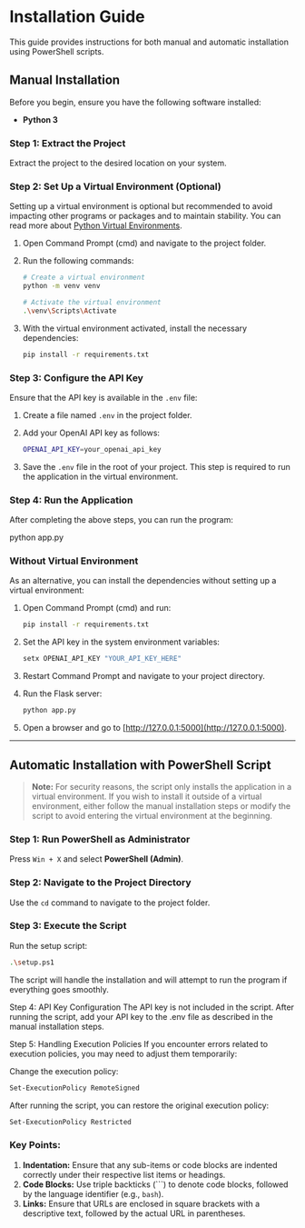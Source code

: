 # Installation Guide

This guide provides instructions for both manual and automatic installation using PowerShell scripts.

## **Manual Installation**

Before you begin, ensure you have the following software installed:

- **Python 3**

### Step 1: Extract the Project

Extract the project to the desired location on your system.

### Step 2: Set Up a Virtual Environment (Optional)

Setting up a virtual environment is optional but recommended to avoid impacting other programs or packages and to maintain stability. You can read more about [Python Virtual Environments](https://docs.python.org/3/tutorial/venv.html).

1. Open Command Prompt (cmd) and navigate to the project folder.
2. Run the following commands:

    ```bash
    # Create a virtual environment
    python -m venv venv
    
    # Activate the virtual environment
    .\venv\Scripts\Activate
    ```

3. With the virtual environment activated, install the necessary dependencies:

    ```bash
    pip install -r requirements.txt
    ```

### Step 3: Configure the API Key

Ensure that the API key is available in the `.env` file:

1. Create a file named `.env` in the project folder.
2. Add your OpenAI API key as follows:

    ```bash
    OPENAI_API_KEY=your_openai_api_key
    ```

3. Save the `.env` file in the root of your project. This step is required to run the application in the virtual environment.

### Step 4: Run the Application

After completing the above steps, you can run the program:


python app.py

### **Without Virtual Environment**

As an alternative, you can install the dependencies without setting up a virtual environment:

1. Open Command Prompt (cmd) and run:

    ```bash
    pip install -r requirements.txt
    ```

2. Set the API key in the system environment variables:

    ```bash
    setx OPENAI_API_KEY "YOUR_API_KEY_HERE"
    ```

3. Restart Command Prompt and navigate to your project directory.

4. Run the Flask server:

    ```bash
    python app.py
    ```

5. Open a browser and go to [http://127.0.0.1:5000](http://127.0.0.1:5000).

---

## **Automatic Installation with PowerShell Script**

> **Note:** For security reasons, the script only installs the application in a virtual environment. If you wish to install it outside of a virtual environment, either follow the manual installation steps or modify the script to avoid entering the virtual environment at the beginning.

### Step 1: Run PowerShell as Administrator

Press `Win + X` and select **PowerShell (Admin)**.

### Step 2: Navigate to the Project Directory

Use the `cd` command to navigate to the project folder.

### Step 3: Execute the Script

Run the setup script:

```bash
.\setup.ps1
```


The script will handle the installation and will attempt to run the program if everything goes smoothly.

Step 4: API Key Configuration
The API key is not included in the script. After running the script, add your API key to the .env file as described in the manual installation steps.

Step 5: Handling Execution Policies
If you encounter errors related to execution policies, you may need to adjust them temporarily:

Change the execution policy:

```bash
Set-ExecutionPolicy RemoteSigned
```
After running the script, you can restore the original execution policy:

```bash
Set-ExecutionPolicy Restricted
```
### Key Points:

1. **Indentation:** Ensure that any sub-items or code blocks are indented correctly under their respective list items or headings.
2. **Code Blocks:** Use triple backticks (\`\`\`) to denote code blocks, followed by the language identifier (e.g., `bash`).
3. **Links:** Ensure that URLs are enclosed in square brackets with a descriptive text, followed by the actual URL in parentheses.
